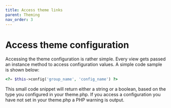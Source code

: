 ```yaml
---
title: Access theme links
parent: Theming
nav_order: 3
---
```


# Access theme configuration

Accessing the theme configuration is rather simple. Every view gets passed an instance method to access configuration
values. A simple code sample is shown below:

```php
<?= $this->config('group_name', 'config_name') ?>
```

This small code snippet will return either a string or a boolean, based on the type you configured in your theme.php. If
you access a configuration you have not set in your theme.php a PHP warning is output.